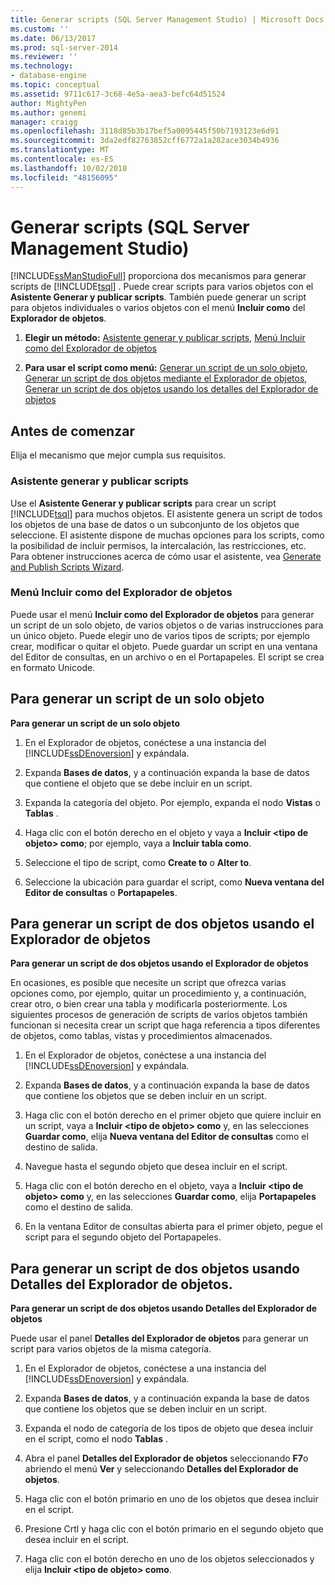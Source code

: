 ```yaml
---
title: Generar scripts (SQL Server Management Studio) | Microsoft Docs
ms.custom: ''
ms.date: 06/13/2017
ms.prod: sql-server-2014
ms.reviewer: ''
ms.technology:
- database-engine
ms.topic: conceptual
ms.assetid: 9711c617-3c68-4e5a-aea3-befc64d51524
author: MightyPen
ms.author: genemi
manager: craigg
ms.openlocfilehash: 3118d85b3b17bef5a0095445f50b7193123e6d91
ms.sourcegitcommit: 3da2edf82763852cff6772a1a282ace3034b4936
ms.translationtype: MT
ms.contentlocale: es-ES
ms.lasthandoff: 10/02/2018
ms.locfileid: "48156095"
---
```

# <a name="generate-scripts-sql-server-management-studio"></a>Generar scripts (SQL Server Management Studio)
  [!INCLUDE[ssManStudioFull](../../includes/ssmanstudiofull-md.md)] proporciona dos mecanismos para generar scripts de [!INCLUDE[tsql](../../includes/tsql-md.md)] . Puede crear scripts para varios objetos con el **Asistente Generar y publicar scripts**. También puede generar un script para objetos individuales o varios objetos con el menú **Incluir como** del **Explorador de objetos**.  
  
1.  **Elegir un método:**  [Asistente generar y publicar scripts](#GenPubScriptWiz), [Menú Incluir como del Explorador de objetos](#OEScriptAsMenu)  
  
2.  **Para usar el script como menú:**  [Generar un script de un solo objeto](#ScriptSingleObject), [Generar un script de dos objetos mediante el Explorador de objetos](#ScriptTwoObjectsOE), [Generar un script de dos objetos usando los detalles del Explorador de objetos](#ScriptTwoObjectsOED)  
  
## <a name="before-you-begin"></a>Antes de comenzar  
 Elija el mecanismo que mejor cumpla sus requisitos.  
  
###  <a name="GenPubScriptWiz"></a> Asistente generar y publicar scripts  
 Use el **Asistente Generar y publicar scripts** para crear un script [!INCLUDE[tsql](../../includes/tsql-md.md)] para muchos objetos. El asistente genera un script de todos los objetos de una base de datos o un subconjunto de los objetos que seleccione. El asistente dispone de muchas opciones para los scripts, como la posibilidad de incluir permisos, la intercalación, las restricciones, etc. Para obtener instrucciones acerca de cómo usar el asistente, vea [Generate and Publish Scripts Wizard](generate-and-publish-scripts-wizard.md).  
  
###  <a name="OEScriptAsMenu"></a> Menú Incluir como del Explorador de objetos  
 Puede usar el menú **Incluir como del Explorador de objetos** para generar un script de un solo objeto, de varios objetos o de varias instrucciones para un único objeto. Puede elegir uno de varios tipos de scripts; por ejemplo crear, modificar o quitar el objeto. Puede guardar un script en una ventana del Editor de consultas, en un archivo o en el Portapapeles. El script se crea en formato Unicode.  
  
##  <a name="ScriptSingleObject"></a> Para generar un script de un solo objeto  
 **Para generar un script de un solo objeto**  
  
1.  En el Explorador de objetos, conéctese a una instancia del [!INCLUDE[ssDEnoversion](../../includes/ssdenoversion-md.md)] y expándala.  
  
2.  Expanda **Bases de datos**, y a continuación expanda la base de datos que contiene el objeto que se debe incluir en un script.  
  
3.  Expanda la categoría del objeto. Por ejemplo, expanda el nodo **Vistas** o **Tablas** .  
  
4.  Haga clic con el botón derecho en el objeto y vaya a **Incluir \<tipo de objeto> como**; por ejemplo, vaya a **Incluir tabla como**.  
  
5.  Seleccione el tipo de script, como **Create to** o **Alter to**.  
  
6.  Seleccione la ubicación para guardar el script, como **Nueva ventana del Editor de consultas** o **Portapapeles**.  
  
##  <a name="ScriptTwoObjectsOE"></a> Para generar un script de dos objetos usando el Explorador de objetos  
 **Para generar un script de dos objetos usando el Explorador de objetos**  
  
 En ocasiones, es posible que necesite un script que ofrezca varias opciones como, por ejemplo, quitar un procedimiento y, a continuación, crear otro, o bien crear una tabla y modificarla posteriormente. Los siguientes procesos de generación de scripts de varios objetos también funcionan si necesita crear un script que haga referencia a tipos diferentes de objetos, como tablas, vistas y procedimientos almacenados.  
  
1.  En el Explorador de objetos, conéctese a una instancia del [!INCLUDE[ssDEnoversion](../../includes/ssdenoversion-md.md)] y expándala.  
  
2.  Expanda **Bases de datos**, y a continuación expanda la base de datos que contiene los objetos que se deben incluir en un script.  
  
3.  Haga clic con el botón derecho en el primer objeto que quiere incluir en un script, vaya a **Incluir \<tipo de objeto> como** y, en las selecciones **Guardar como**, elija **Nueva ventana del Editor de consultas** como el destino de salida.  
  
4.  Navegue hasta el segundo objeto que desea incluir en el script.  
  
5.  Haga clic con el botón derecho en el objeto, vaya a **Incluir \<tipo de objeto> como** y, en las selecciones **Guardar como**, elija **Portapapeles** como el destino de salida.  
  
6.  En la ventana Editor de consultas abierta para el primer objeto, pegue el script para el segundo objeto del Portapapeles.  
  
##  <a name="ScriptTwoObjectsOED"></a> Para generar un script de dos objetos usando Detalles del Explorador de objetos.  
 **Para generar un script de dos objetos usando Detalles del Explorador de objetos**  
  
 Puede usar el panel **Detalles del Explorador de objetos** para generar un script para varios objetos de la misma categoría.  
  
1.  En el Explorador de objetos, conéctese a una instancia del [!INCLUDE[ssDEnoversion](../../includes/ssdenoversion-md.md)] y expándala.  
  
2.  Expanda **Bases de datos**, y a continuación expanda la base de datos que contiene los objetos que se deben incluir en un script.  
  
3.  Expanda el nodo de categoría de los tipos de objeto que desea incluir en el script, como el nodo **Tablas** .  
  
4.  Abra el panel **Detalles del Explorador de objetos** seleccionando **F7**o abriendo el menú **Ver** y seleccionando **Detalles del Explorador de objetos**.  
  
5.  Haga clic con el botón primario en uno de los objetos que desea incluir en el script.  
  
6.  Presione Crtl y haga clic con el botón primario en el segundo objeto que desea incluir en el script.  
  
7.  Haga clic con el botón derecho en uno de los objetos seleccionados y elija **Incluir \<tipo de objeto> como**.  
  
  

